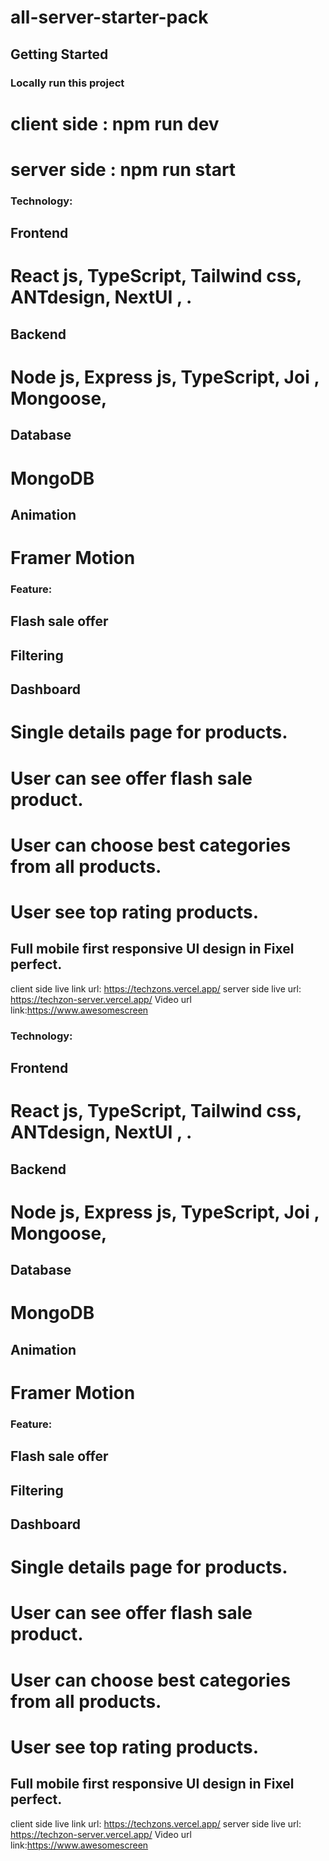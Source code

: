 # all-server-starter-pack

## Getting Started


### Locally run this project
# client side : npm run dev
# server side : npm run start


### Technology:
 ## Frontend
  # React js, TypeScript, Tailwind css, ANTdesign, NextUI , .

## Backend
 # Node js, Express js, TypeScript, Joi , Mongoose,

## Database
 # MongoDB

## Animation
 # Framer Motion 

### Feature:
 ## Flash sale offer
 ## Filtering 
 ## Dashboard
 # Single details page for products.
 # User can see offer flash sale product.
 # User can choose best categories from all products.
 # User see top rating products.
## Full mobile first responsive UI design in Fixel perfect.


client side live link url: https://techzons.vercel.app/
server side live url: https://techzon-server.vercel.app/
Video url link:https://www.awesomescreen




### Technology:
 ## Frontend
  # React js, TypeScript, Tailwind css, ANTdesign, NextUI , .

## Backend
 # Node js, Express js, TypeScript, Joi , Mongoose,

## Database
 # MongoDB

## Animation
 # Framer Motion 

### Feature:
 ## Flash sale offer
 ## Filtering 
 ## Dashboard
 # Single details page for products.
 # User can see offer flash sale product.
 # User can choose best categories from all products.
 # User see top rating products.
## Full mobile first responsive UI design in Fixel perfect.


client side live link url: https://techzons.vercel.app/
server side live url: https://techzon-server.vercel.app/
Video url link:https://www.awesomescreen
